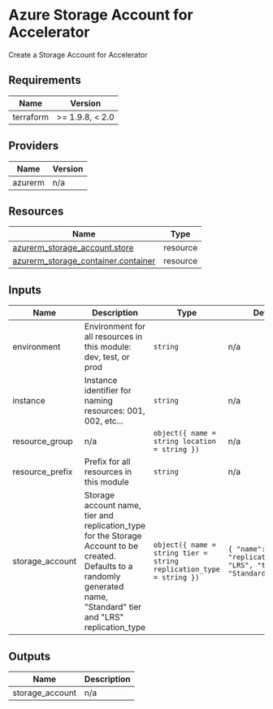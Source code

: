 <!-- BEGIN_TF_DOCS -->
<!-- markdown-table-prettify-ignore-start -->
# Azure Storage Account for Accelerator

Create a Storage Account for Accelerator

## Requirements

| Name | Version |
|------|---------|
| terraform | >= 1.9.8, < 2.0 |

## Providers

| Name | Version |
|------|---------|
| azurerm | n/a |

## Resources

| Name | Type |
|------|------|
| [azurerm_storage_account.store](https://registry.terraform.io/providers/hashicorp/azurerm/latest/docs/resources/storage_account) | resource |
| [azurerm_storage_container.container](https://registry.terraform.io/providers/hashicorp/azurerm/latest/docs/resources/storage_container) | resource |

## Inputs

| Name | Description | Type | Default | Required |
|------|-------------|------|---------|:--------:|
| environment | Environment for all resources in this module: dev, test, or prod | `string` | n/a | yes |
| instance | Instance identifier for naming resources: 001, 002, etc... | `string` | n/a | yes |
| resource\_group | n/a | ```object({ name = string location = string })``` | n/a | yes |
| resource\_prefix | Prefix for all resources in this module | `string` | n/a | yes |
| storage\_account | Storage account name, tier and replication\_type for the Storage Account to be created. Defaults to a randomly generated name, "Standard" tier and "LRS" replication\_type | ```object({ name = string tier = string replication_type = string })``` | ```{ "name": "", "replication_type": "LRS", "tier": "Standard" }``` | no |

## Outputs

| Name | Description |
|------|-------------|
| storage\_account | n/a |
<!-- markdown-table-prettify-ignore-end -->
<!-- END_TF_DOCS -->
